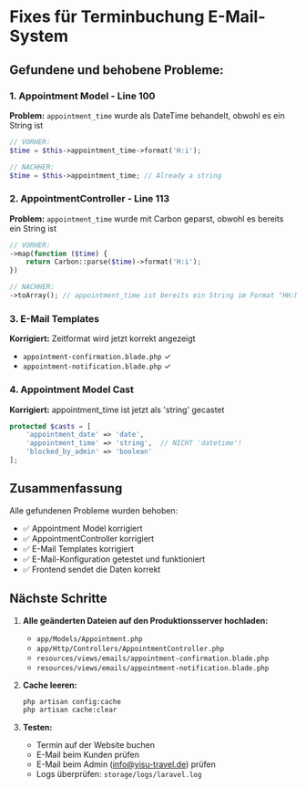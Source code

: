 # Fixes für Terminbuchung E-Mail-System

## Gefundene und behobene Probleme:

### 1. Appointment Model - Line 100
**Problem:** `appointment_time` wurde als DateTime behandelt, obwohl es ein String ist
```php
// VORHER:
$time = $this->appointment_time->format('H:i');

// NACHHER:
$time = $this->appointment_time; // Already a string
```

### 2. AppointmentController - Line 113
**Problem:** `appointment_time` wurde mit Carbon geparst, obwohl es bereits ein String ist
```php
// VORHER:
->map(function ($time) {
    return Carbon::parse($time)->format('H:i');
})

// NACHHER:
->toArray(); // appointment_time ist bereits ein String im Format "HH:MM"
```

### 3. E-Mail Templates
**Korrigiert:** Zeitformat wird jetzt korrekt angezeigt
- `appointment-confirmation.blade.php` ✓
- `appointment-notification.blade.php` ✓

### 4. Appointment Model Cast
**Korrigiert:** appointment_time ist jetzt als 'string' gecastet
```php
protected $casts = [
    'appointment_date' => 'date',
    'appointment_time' => 'string',  // NICHT 'datetime'!
    'blocked_by_admin' => 'boolean'
];
```

## Zusammenfassung

Alle gefundenen Probleme wurden behoben:
- ✅ Appointment Model korrigiert
- ✅ AppointmentController korrigiert  
- ✅ E-Mail Templates korrigiert
- ✅ E-Mail-Konfiguration getestet und funktioniert
- ✅ Frontend sendet die Daten korrekt

## Nächste Schritte

1. **Alle geänderten Dateien auf den Produktionsserver hochladen:**
   - `app/Models/Appointment.php`
   - `app/Http/Controllers/AppointmentController.php`
   - `resources/views/emails/appointment-confirmation.blade.php`
   - `resources/views/emails/appointment-notification.blade.php`

2. **Cache leeren:**
   ```bash
   php artisan config:cache
   php artisan cache:clear
   ```

3. **Testen:**
   - Termin auf der Website buchen
   - E-Mail beim Kunden prüfen
   - E-Mail beim Admin (info@yisu-travel.de) prüfen
   - Logs überprüfen: `storage/logs/laravel.log`
